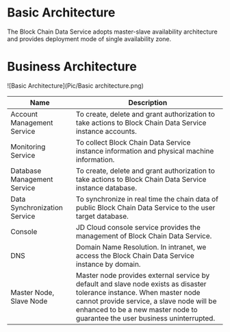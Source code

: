 # Basic Architecture
The Block Chain Data Service adopts master-slave availability architecture and provides deployment mode of single availability zone.

# Business Architecture

![Basic Architecture](Pic/Basic architecture.png)


|Name           | Description                                                         |
| -------------- | ------------------------------------------------------------ |
| Account Management Service   | To create, delete and grant authorization to take actions to Block Chain Data Service instance accounts.           |
| Monitoring Service       | To collect Block Chain Data Service instance information and physical machine information.                     |
| Database Management Service     | To create, delete and grant authorization to take actions to Block Chain Data Service instance database.             |
| Data Synchronization Service   | To synchronize in real time the chain data of public Block Chain Data Service to the user target database.       |
| Console         | JD Cloud console service provides the management of Block Chain Data Service.         |
| DNS            | Domain Name Resolution. In intranet, we access the Block Chain Data Service instance by domain. |
| Master Node, Slave Node | Master node provides external service by default and slave node exists as disaster tolerance instance. When master node cannot provide service, a slave node will be enhanced to be a new master node to guarantee the user business uninterrupted. |
